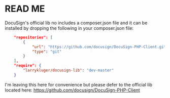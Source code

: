 READ ME
=======

DocuSign's official lib no includes a composer.json file and it can be installed by dropping the following
in your composer.json file:
```json
    "repositories": [
        {
            "url": "https://github.com/docusign/DocuSign-PHP-Client.git",
            "type": "git"
        }
    ],
    "require": {
        "larrykluger/docusign-lib": "dev-master"
    }
```

I'm leaving this here for convenience but please defer to the official lib located here:
https://github.com/docusign/DocuSign-PHP-Client